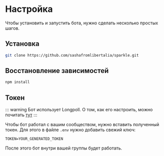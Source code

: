 # Настройка

Чтобы установить и запустить бота, нужно сделать несколько простых шагов.

## Установка
```bash
git clone https://github.com/sashafromlibertalia/sparkle.git
```

## Восстановление зависимостей

```bash
npm install
```

## Токен

::: warning
Бот использует Longpoll. О том, как его настроить, можно почитать [тут](https://dev.vk.com/api/bots-long-poll/getting-started)
:::

Чтобы бот работал с вашим сообществом, нужно вставить полученный токен. Для этого в файле `.env` нужно добавить свежий ключ:

```env
TOKEN=YOUR_GENERATED_TOKEN
```

После этого бот внутри вашей группы будет работать.